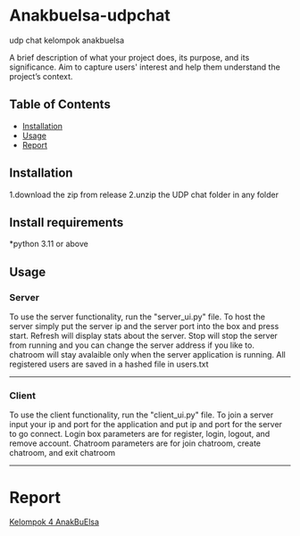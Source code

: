 # Anakbuelsa-udpchat
udp chat kelompok anakbuelsa

A brief description of what your project does, its purpose, and its significance. Aim to capture users' interest and help them understand the project’s context.

## Table of Contents

- [Installation](#installation)
- [Usage](#usage)
- [Report](#report)


## Installation
1.download the zip from release
2.unzip the UDP chat folder in any folder

## Install requirements
*python 3.11 or above

## Usage
### Server
To use the server functionality, run the "server_ui.py" file. To host the server simply put the server ip and the server port into the box and press start. Refresh will display stats about the server. Stop will stop the server from running and you can change the server address if you like to. chatroom will stay avalaible only when the server application is running. All registered users are saved in a hashed file in users.txt

----
### Client
To use the client functionality, run the "client_ui.py" file. To join a server input your ip and port for the application and put ip and port for the server to go connect. Login box parameters are for register, login, logout, and remove account. Chatroom parameters are for join chatroom, create chatroom, and exit chatroom

---

# Report
[Kelompok 4 AnakBuElsa](https://docs.google.com/document/d/1DRlZ-N7DX6l2aqomhN87JtjETL7RypaLv3Jx6ZrcYNU/edit?usp=sharing) 
